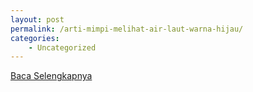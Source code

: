 ```yaml
---
layout: post
permalink: /arti-mimpi-melihat-air-laut-warna-hijau/
categories:
    - Uncategorized
---
```


[Baca Selengkapnya](/02)